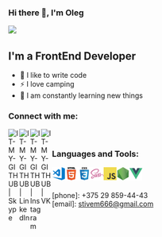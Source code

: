 ### Hi there 👋, I'm Oleg

![](https://komarev.com/ghpvc/?username=IT-MY-GITHUB)

## I'm a FrontEnd Developer
- 💪 I like to write code
- ⚡ I love camping
- 🥅 I am constantly learning new things

### Connect with me:

[<img align="left" alt="IT-MY-GITHUB | Skype" width="22px" src="https://cdn.jsdelivr.net/npm/simple-icons@3.13.0/icons/skype.svg" />][skype]
[<img align="left" alt="IT-MY-GITHUB | LinkedIn" width="22px" src="https://cdn.jsdelivr.net/npm/simple-icons@v3/icons/linkedin.svg" />][linkedin]
[<img align="left" alt="IT-MY-GITHUB | Instagram" width="22px" src="https://cdn.jsdelivr.net/npm/simple-icons@v3/icons/instagram.svg" />][instagram]
[<img align="left" alt="IT-MY-GITHUB | VK" width="22px" src="https://cdn.jsdelivr.net/npm/simple-icons@v3/icons/vk.svg" />][vk]

<br />

### Languages and Tools:

<img align="left" alt="Visual Studio Code" width="26px" src="https://raw.githubusercontent.com/github/explore/80688e429a7d4ef2fca1e82350fe8e3517d3494d/topics/visual-studio-code/visual-studio-code.png" />
<img align="left" alt="HTML5" width="26px" src="https://raw.githubusercontent.com/github/explore/80688e429a7d4ef2fca1e82350fe8e3517d3494d/topics/html/html.png" />
<img align="left" alt="CSS3" width="26px" src="https://raw.githubusercontent.com/github/explore/80688e429a7d4ef2fca1e82350fe8e3517d3494d/topics/css/css.png" />
<img align="left" alt="Sass" width="26px" src="https://raw.githubusercontent.com/github/explore/80688e429a7d4ef2fca1e82350fe8e3517d3494d/topics/sass/sass.png" />
<img align="left" alt="JavaScript" width="26px" src="https://raw.githubusercontent.com/github/explore/80688e429a7d4ef2fca1e82350fe8e3517d3494d/topics/javascript/javascript.png" />
<img align="left" alt="Node.js" width="26px" src="https://raw.githubusercontent.com/github/explore/80688e429a7d4ef2fca1e82350fe8e3517d3494d/topics/nodejs/nodejs.png" />
<img align="left" alt="Vue.js" width="26px" src="https://raw.githubusercontent.com/github/explore/80688e429a7d4ef2fca1e82350fe8e3517d3494d/topics/vue/vue.png" />

<br />
<br />

[linkedin]: https://www.linkedin.com/in/oleg-kolpakov-61a0001a2/
[instagram]: https://www.instagram.com/web.dev.noob/
[vk]: https://vk.com/stivem
[skype]: live:.cid.e80fa5a733d622ae
[phone]: +375 29 859-44-43
<br />
[email]: stivem666@gmail.com


<!---
IT-MY-GITHUB/IT-MY-GITHUB is a ✨ special ✨ repository because its `README.md` (this file) appears on your GitHub profile.
You can click the Preview link to take a look at your changes.
--->
